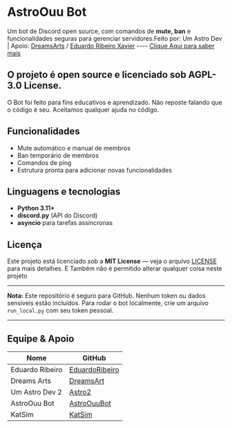 # AstroOuu Bot

Um bot de Discord open source, com comandos de **mute, ban** e funcionalidades seguras para gerenciar servidores.Feito por: Um Astro Dev |
Apoio: [DreamsArts](https://github.com/DreamsArts) / [Eduardo Ribeiro Xavier](https://github.com/EduardoRibeiroXavier) ----
 [Clique Aqui para saber mais](https://o-menino-front-end.github.io/AstroOuu-Bot-Site)

O projeto é **open source** e licenciado sob **AGPL-3.0 License**.  
---------------------------
O Bot foi feito para fins educativos e aprendizado. Não reposte falando que o código é seu.
Aceitamos qualquer ajuda no código.

## Funcionalidades
- Mute automático e manual de membros
- Ban temporário de membros
- Comandos de ping
- Estrutura pronta para adicionar novas funcionalidades

## Linguagens e tecnologias
- **Python 3.11+**
- **discord.py** (API do Discord)
- **asyncio** para tarefas assíncronas

## Licença
Este projeto está licenciado sob a **MIT License** — veja o arquivo [LICENSE](LICENSE) para mais detalhes.
E Também não é permitido alterar qualquer coisa neste projeto

---

**Nota:** Este repositório é seguro para GitHub. Nenhum token ou dados sensíveis estão incluídos. Para rodar o bot localmente, crie um arquivo `run_local.py` com seu token pessoal.

---

## Equipe & Apoio
| Nome                | GitHub        |
|---------------------|-------------------------|
|Eduardo Ribeiro      | [EduardoRibeiro](https://github.com/EduardoRibeiroXavier) |
|Dreams Arts          | [DreamsArt](https://github.com/DreamsArts) |
|Um Astro Dev 2       | [Astro2](https://github.com/O-Menino-Front-End) |
|AstroOuu Bot         | [AstroOuuBot](https://github.com/AstroOuu-Bot) |
|KatSim               | [KatSim](https://github.com/KatSimBR) |
